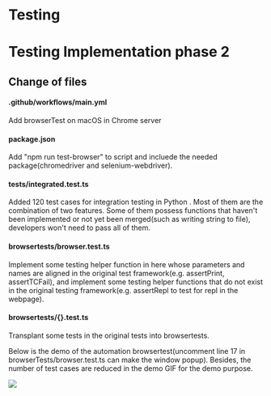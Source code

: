 Testing
===
# Testing Implementation phase 2
## Change of files
#### .github/workflows/main.yml
Add browserTest on macOS in Chrome server
#### package.json
Add "npm run test-browser" to script and incluede the needed package(chromedriver and selenium-webdriver).
#### tests/integrated.test.ts
Added 120 test cases for integration testing in Python . Most of them are the combination of two features. Some of them possess functions that haven't been implemented or not yet been merged(such as writing string to file), developers won't need to pass all of them.
#### browsertests/browser.test.ts
Implement some testing helper function in here whose parameters and names are aligned in the original test framework(e.g. assertPrint, assertTCFail), and implement some testing helper functions that do not exist in the original testing framework(e.g. assertRepl to test for repl in the webpage).
#### browsertests/{}.test.ts
Transplant some tests in the original tests into browsertests.

Below is the demo of the automation browsertest(uncomment line 17 in browserTests/browser.test.ts can make the window popup). Besides, the number of test cases are reduced in the demo GIF for the demo purpose.


![](https://i.imgur.com/bqYBEWO.gif)
